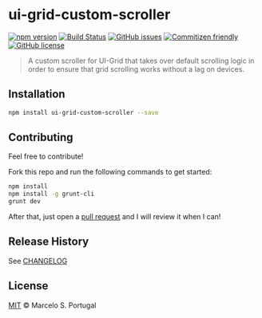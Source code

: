 # ui-grid-custom-scroller

[![npm version](https://img.shields.io/npm/v/ui-grid-custom-scroller.svg?style=flat-square)](https://www.npmjs.com/package/ui-grid-custom-scroller)
[![Build Status](https://img.shields.io/travis/mportuga/ui-grid-custom-scroller/master.svg?style=flat-square)](https://travis-ci.org/mportuga/ui-grid-custom-scroller)
[![GitHub issues](https://img.shields.io/github/issues/mportuga/ui-grid-custom-scroller.svg?style=flat-square)](https://github.com/mportuga/ui-grid-custom-scroller/issues)
[![Commitizen friendly](https://img.shields.io/badge/commitizen-friendly-brightgreen.svg?style=flat-square)](http://commitizen.github.io/cz-cli/)
[![GitHub license](https://img.shields.io/badge/license-MIT-blue.svg?style=flat-square)](https://github.com/mportuga/ui-grid-custom-scroller/blob/master/LICENSE)

> A custom scroller for UI-Grid that takes over default scrolling logic in order to ensure that grid scrolling works without a lag on devices.

## Installation

```sh
npm install ui-grid-custom-scroller --save
```

## Contributing

Feel free to contribute!

Fork this repo and run the following commands to get started:

```sh
npm install
npm install -g grunt-cli
grunt dev
```

After that, just open a [pull request](https://github.com/mportuga/ui-grid-custom-scroller/pulls) and I will review it when I can!

## Release History

See [CHANGELOG](https://github.com/mportuga/ui-grid-custom-scroller/blob/master/CHANGELOG.md)

## License

[MIT](http://opensource.org/licenses/MIT) © Marcelo S. Portugal
